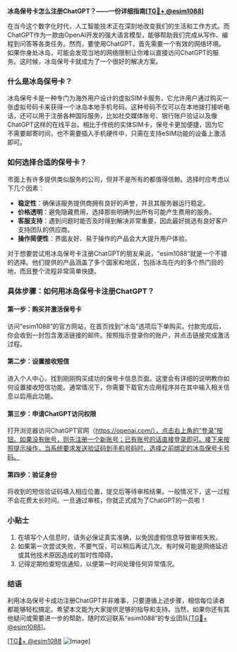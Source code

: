 **冰岛保号卡怎么注册ChatGPT？——一份详细指南[[TG💪+ @esim1088](https://t.me/s/esim1088)]**

在当今这个数字化时代，人工智能技术正在深刻地改变我们的生活和工作方式。而ChatGPT作为一款由OpenAI开发的强大语言模型，能够帮助我们完成从写作、编程到问答等各类任务。然而，要使用ChatGPT，首先需要一个有效的网络环境。如果你身处冰岛，可能会发现当地的网络限制让你难以直接访问ChatGPT的服务。这时候，冰岛保号卡就成为了一个很好的解决方案。

### 什么是冰岛保号卡？

冰岛保号卡是一种专门为海外用户设计的虚拟SIM卡服务，它允许用户通过购买一张虚拟号码卡来获得一个冰岛本地手机号码。这种号码不仅可以在本地拨打接听电话，还可以用于注册各种国际服务，比如社交媒体账号、银行账户验证以及像ChatGPT这样的在线平台。相比于传统的实体SIM卡，保号卡更加便捷，因为它不需要邮寄时间，也不需要插入手机硬件中，只需在支持eSIM功能的设备上激活即可。

### 如何选择合适的保号卡？

市面上有许多提供类似服务的公司，但并不是所有的都值得信赖。选择时应考虑以下几个因素：
- **稳定性**：确保该服务提供商拥有良好的声誉，并且其服务器运行稳定。
- **价格透明**：避免隐藏费用，选择那些明确列出所有可能产生费用的服务。
- **客服支持**：遇到问题时能否及时得到解决非常重要，因此最好挑选有良好客户支持团队的供应商。
- **操作简便性**：界面友好、易于操作的产品会大大提升用户体验。

对于想要尝试用冰岛保号卡注册ChatGPT的朋友来说，“esim1088”就是一个不错的选择。他们提供的产品涵盖了多个国家和地区，包括冰岛在内的多个热门目的地，而且整个流程非常简单快捷。

### 具体步骤：如何用冰岛保号卡注册ChatGPT？

#### 第一步：购买并激活保号卡
访问“esim1088”的官方网站，在首页找到“冰岛”选项后下单购买。付款完成后，你会收到一封包含激活链接的邮件。按照指示登录你的账户，并点击链接完成激活过程。

#### 第二步：设置接收短信
进入个人中心，找到刚刚购买成功的保号卡信息页面。这里会有详细的说明教你如何设置接收短信功能。通常情况下，你需要下载官方应用程序并在其中输入相关信息以启用此功能。

#### 第三步：申请ChatGPT访问权限
打开浏览器访问ChatGPT官网（https://openai.com/），点击右上角的“登录”按钮。如果没有账号，则先注册一个新账号；已有账号的话直接登录即可。接下来按照提示操作，当系统要求发送验证码到手机号码时，选择之前绑定的冰岛保号卡号码。

#### 第四步：验证身份
将收到的短信验证码填入相应位置，提交后等待审核结果。一般情况下，这一过程不会花费太长时间。一旦通过审核，你就正式成为了ChatGPT的一员啦！

### 小贴士

1. 在填写个人信息时，请务必保证真实准确，以免因虚假信息导致审核失败。
2. 如果第一次尝试失败，不要气馁，可以稍后再试几次。有时候可能是网络延迟或其他技术原因造成的暂时性障碍。
3. 记得定期检查短信通知，以便第一时间处理任何异常情况。

### 结语

利用冰岛保号卡成功注册ChatGPT并非难事，只要遵循上述步骤，相信每位读者都能够轻松搞定。希望本文能为大家提供足够的指导和支持。当然，如果你还有其他疑问或需要进一步的帮助，随时欢迎联系“esim1088”的专业团队[[TG💪+ @esim1088](https://t.me/s/esim1088)]。

[[TG💪+ @esim1088](https://t.me/s/esim1088) ![Image](https://i.postimg.cc/4NQfJmqS/Snipaste-2025-05-13-00-14-12.png)]